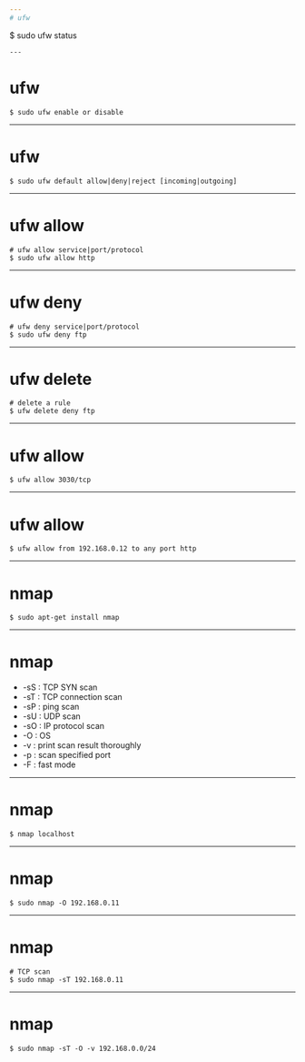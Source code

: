 ```yaml
---
# ufw
```
$ sudo ufw status
```
---
```

# ufw
```
$ sudo ufw enable or disable
```
---
# ufw
```
$ sudo ufw default allow|deny|reject [incoming|outgoing]
```
---
# ufw allow
```
# ufw allow service|port/protocol
$ sudo ufw allow http
```
---
# ufw deny
```
# ufw deny service|port/protocol
$ sudo ufw deny ftp
```
---
# ufw delete
```
# delete a rule
$ ufw delete deny ftp 
```
---
# ufw  allow 
```
$ ufw allow 3030/tcp
```
---
# ufw allow
```
$ ufw allow from 192.168.0.12 to any port http
```
---
# nmap
```
$ sudo apt-get install nmap
```
---
# nmap
  - -sS : TCP SYN scan
  - -sT : TCP connection scan
  - -sP : ping scan
  - -sU : UDP scan
  - -sO : IP protocol scan
  - -O : OS
  - -v : print scan result thoroughly
  - -p : scan specified port
  - -F : fast mode
---
# nmap
```
$ nmap localhost
```
---
# nmap 
```
$ sudo nmap -O 192.168.0.11
```
---
# nmap
```
# TCP scan
$ sudo nmap -sT 192.168.0.11
```
---
# nmap 
```
$ sudo nmap -sT -O -v 192.168.0.0/24
```

